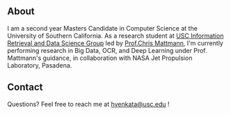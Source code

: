 ## About
I am a second year Masters Candidate in Computer Science at the University of Southern California.
As a research student at [USC Information Retrieval and Data Science Group](http://irds.usc.edu/) led by [Prof.Chris Mattmann](http://sunset.usc.edu/~mattmann/), I'm currently performing research in Big Data, OCR, and Deep Learning under Prof. Mattmann's guidance, in collaboration with NASA Jet Propulsion Laboratory, Pasadena.

## Contact
Questions? Feel free to reach me at <hvenkata@usc.edu> !

